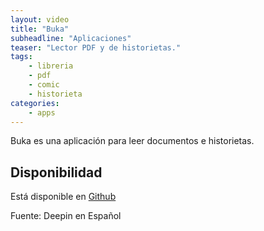 ```yaml
---
layout: video
title: "Buka"
subheadline: "Aplicaciones"
teaser: "Lector PDF y de historietas."
tags:
    - libreria
    - pdf
    - comic
    - historieta
categories:
    - apps
---
```

<!--
iframe: "<iframe width='970' height='546' src='//www.youtube.com/embed/.....' frameborder='0' allowfullscreen></iframe>"
video:
    embedURL: "https://www.youtube.com/embed/......"
    contentURL: "https://www.youtube.com/watch?v=......."
    thumbnailUrl: "http://img.youtube.com/vi/......./maxresdefault.jpg"
more-->

Buka es una aplicación para leer documentos e historietas.

## Disponibilidad

Está disponible en [Github](https://github.com/oguzhaninan/Buka/releases)

Fuente: Deepin en Español
